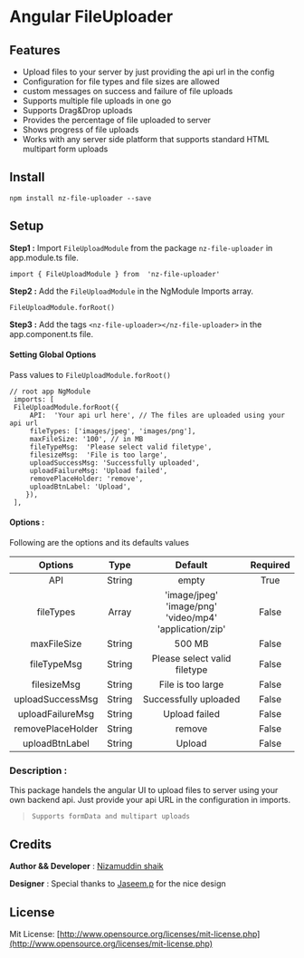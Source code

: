 # Angular FileUploader

## Features

- Upload files to your server by just providing the api url in the config
- Configuration for file types and file sizes are allowed
- custom messages on success and failure of file uploads
- Supports multiple file uploads in one go
- Supports Drag&Drop uploads
-  Provides the percentage of file uploaded to server
-  Shows progress of file uploads 
-  Works with any server side platform that supports standard HTML multipart form    uploads

## Install
    npm install nz-file-uploader --save

## Setup
  **Step1 :**  Import  `FileUploadModule` from the package `nz-file-uploader` in app.module.ts file.
  
    import { FileUploadModule } from  'nz-file-uploader'


**Step2 :** Add the  `FileUploadModule` in the NgModule Imports array.

    FileUploadModule.forRoot()
    
    
 **Step3 :** Add the tags `<nz-file-uploader></nz-file-uploader>` in the app.component.ts file.

#### Setting Global Options
Pass values to `FileUploadModule.forRoot()`
     
    // root app NgModule
     imports: [
     FileUploadModule.forRoot({
         API:  'Your api url here', // The files are uploaded using your api url
         fileTypes: ['images/jpeg', 'images/png'],
         maxFileSize: '100', // in MB
         fileTypeMsg:  'Please select valid filetype',
         filesizeMsg:  'File is too large',
         uploadSuccessMsg: 'Successfully uploaded',
         uploadFailureMsg: 'Upload failed',
         removePlaceHolder: 'remove',
         uploadBtnLabel: 'Upload',
        }),
     ],

#### Options : 

Following are the options and its defaults values

|      Options      |  Type  |                         Default                        | Required |
|:-----------------:|:------:|:------------------------------------------------------:|:--------:|
|        API        | String |                          empty                         |   True   |
|     fileTypes     |  Array | 'image/jpeg' 'image/png' 'video/mp4' 'application/zip' |   False  |
|    maxFileSize    | String |                         500 MB                         |   False  |
|    fileTypeMsg    | String |              Please select valid filetype              |   False  |
|    filesizeMsg    | String |                    File is too large                   |   False  |
|  uploadSuccessMsg | String |                  Successfully uploaded                 |   False  |
|  uploadFailureMsg | String |                      Upload failed                     |   False  |
| removePlaceHolder | String |                         remove                         |   False  |
|   uploadBtnLabel  | String |                         Upload                         |   False  |
### Description :

This package handels the angular UI to upload files to server using your own backend api. Just provide your api URL in the configuration in imports.
> `Supports formData and multipart uploads`

## Credits
**Author && Developer** : [Nizamuddin shaik](mailto:nizamuddin407.shaik@gmail.com)

**Designer** : Special thanks to [Jaseem.p]() for the nice design

## License

Mit License:  [http://www.opensource.org/licenses/mit-license.php](http://www.opensource.org/licenses/mit-license.php)  